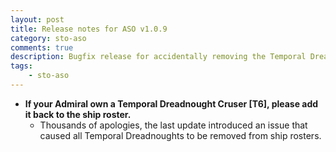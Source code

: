```yaml
---
layout: post
title: Release notes for ASO v1.0.9
category: sto-aso
comments: true
description: Bugfix release for accidentally removing the Temporal Dreadnought Cruiser (<a href="http://sto-aso.com.s3-website-us-east-1.amazonaws.com/1.0.9/sto-aso.zip">download</a>)
tags:
    - sto-aso
---
```


 - **If your Admiral own a Temporal Dreadnought Cruser [T6], please add it back to the ship roster.**
    - Thousands of apologies, the last update introduced an issue that caused all Temporal Dreadnoughts to be removed from ship rosters.
	